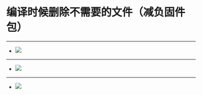 # 编译时候删除不需要的文件（减负固件包）
 
---  
- <img src="https://github.com/kurumiess/OP_README/blob/master/MD/doc/shanchu1.png" />
---
- <img src="https://github.com/kurumiess/OP_README/blob/master/MD/doc/shanchu22.png" />
---
- <img src="https://github.com/kurumiess/OP_README/blob/master/MD/doc/shanchu32.png" />
